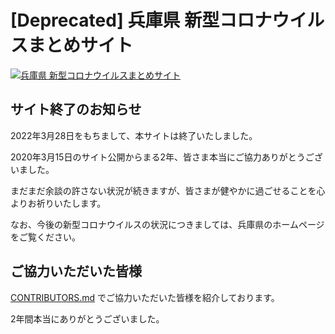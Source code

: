 # [Deprecated] 兵庫県 新型コロナウイルスまとめサイト

[![兵庫県 新型コロナウイルスまとめサイト](https://user-images.githubusercontent.com/2575204/80415970-4c3f8480-890e-11ea-8e6f-5d6f5d8d63b4.png)](https://stop-covid19-hyogo.org/)

## サイト終了のお知らせ

2022年3月28日をもちまして、本サイトは終了いたしました。

2020年3月15日のサイト公開からまる2年、皆さま本当にご協力ありがとうございました。

まだまだ余談の許さない状況が続きますが、皆さまが健やかに過ごせることを心よりお祈りいたします。

なお、今後の新型コロナウイルスの状況につきましては、兵庫県のホームページをご覧ください。

## ご協力いただいた皆様

[CONTRIBUTORS.md](./CONTRIBUTORS.md) でご協力いただいた皆様を紹介しております。

2年間本当にありがとうございました。
